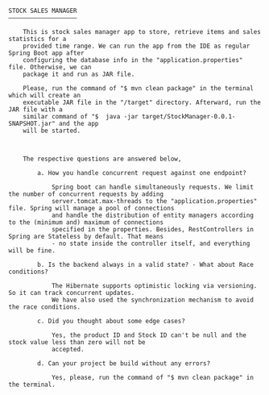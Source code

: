 

    STOCK SALES MANAGER 
    ———————————————————
    
        This is stock sales manager app to store, retrieve items and sales statistics for a 
        provided time range. We can run the app from the IDE as regular Spring Boot app after
        configuring the database info in the "application.properties" file. Otherwise, we can 
        package it and run as JAR file. 
        
        Please, run the command of "$ mvn clean package" in the terminal which will create an 
        executable JAR file in the "/target" directory. Afterward, run the JAR file with a 
        similar command of "$  java -jar target/StockManager-0.0.1-SNAPSHOT.jar" and the app 
        will be started.
        
        
     
        The respective questions are answered below, 
        
            a. How you handle concurrent request against one endpoint?
            
                Spring boot can handle simultaneously requests. We limit the number of concurrent requests by adding 
                server.tomcat.max-threads to the "application.properties" file. Spring will manage a pool of connections 
                and handle the distribution of entity managers according to the (minimum and) maximum of connections 
                specified in the properties. Besides, RestControllers in Spring are Stateless by default. That means 
                - no state inside the controller itself, and everything will be fine.

            b. Is the backend always in a valid state? - What about Race conditions?
            
                The Hibernate supports optimistic locking via versioning. So it can track concurrent updates.
                We have also used the synchronization mechanism to avoid the race conditions.  

            c. Did you thought about some edge cases?
            
                Yes, the product ID and Stock ID can't be null and the stock value less than zero will not be 
                accepted.  

            d. Can your project be build without any errors?
            
                Yes, please, run the command of "$ mvn clean package" in the terminal.   
               
